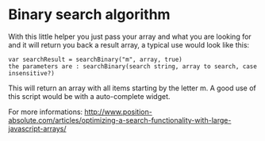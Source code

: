 # Binary search algorithm

With this little helper you just pass your array and what you are looking for and it will return you back a result array, a typical use would look like this:

    var searchResult = searchBinary("m", array, true)
    the parameters are : searchBinary(search string, array to search, case insensitive?)

This will return an array with all items starting by the letter m. A good use of this script would be with a auto-complete widget.


For more informations: http://www.position-absolute.com/articles/optimizing-a-search-functionality-with-large-javascript-arrays/